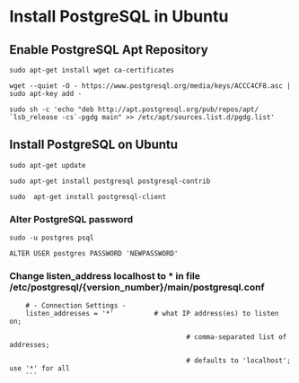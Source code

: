 # Install PostgreSQL in Ubuntu

## Enable PostgreSQL Apt Repository

```
sudo apt-get install wget ca-certificates

wget --quiet -O - https://www.postgresql.org/media/keys/ACCC4CF8.asc | sudo apt-key add -

sudo sh -c 'echo "deb http://apt.postgresql.org/pub/repos/apt/ `lsb_release -cs`-pgdg main" >> /etc/apt/sources.list.d/pgdg.list'

```

## Install PostgreSQL on Ubuntu

```
sudo apt-get update

sudo apt-get install postgresql postgresql-contrib

sudo  apt-get install postgresql-client 

```

### Alter PostgreSQL password

   `sudo -u postgres psql`

   `ALTER USER postgres PASSWORD 'NEWPASSWORD'` 
  
    
### Change listen_address localhost to * in  file  /etc/postgresql/{version_number}/main/postgresql.conf 
```
    # - Connection Settings - 
    listen_addresses = '*'          # what IP address(es) to listen on; 

                                            # comma-separated list of addresses; 

                                            # defaults to 'localhost'; use '*' for all 
    ```